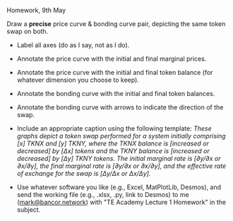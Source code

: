 Homework, 9th May

Draw a **precise** price curve & bonding curve pair, depicting the same token swap on both.

- Label all axes (do as I say, not as I do).
- Annotate the price curve with the initial and final marginal prices.
- Annotate the price curve with the initial and final token balance (for whatever dimension you choose to keep).
- Annotate the bonding curve with the initial and final token balances.
- Annotate the bonding curve with arrows to indicate the direction of the swap.
- Include an appropriate caption using the following template:
  *These graphs depict a token swap performed for a system initially comprising [x] TKNX and [y] TKNY, where the TKNX balance is [increased or decreased] by [Δx] tokens and the TKNY balance is [increased or decreased] by [Δy] TKNY tokens. The initial marginal rate is [∂y/∂x or ∂x/∂y], the final marginal rate is [∂y/∂x or ∂x/∂y], and the effective rate of exchange for the swap is [Δy/Δx or Δx/Δy].*

- Use whatever software you like (e.g., Excel, MatPlotLib, Desmos), and send the working file (e.g., .xlsx, .py, link to Desmos) to me (mark@bancor.network) with "TE Academy Lecture 1 Homework" in the subject.